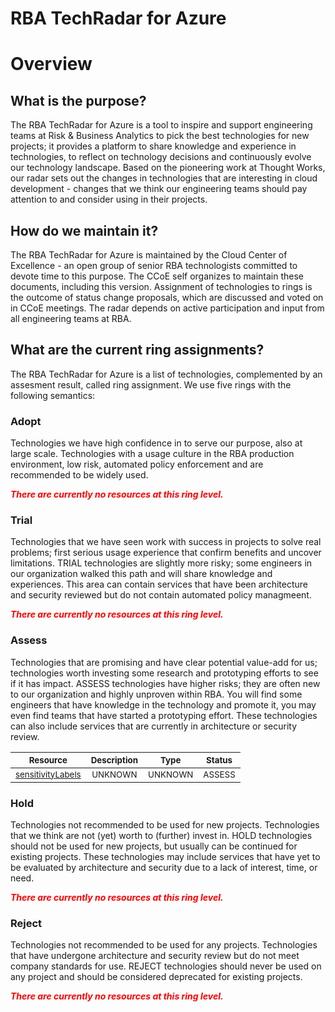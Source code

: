 
RBA TechRadar for Azure
=======================

# Overview

## What is the purpose?


The RBA TechRadar for Azure is a tool to inspire and support engineering teams at Risk & Business Analytics to pick the best technologies for new projects; it provides a platform to share knowledge and experience in technologies, to reflect on technology decisions and continuously evolve our technology landscape.  Based on the pioneering work at Thought Works, our radar sets out the changes in technologies that are interesting in cloud development - changes that we think our engineering teams should pay attention to and consider using in their projects.
## How do we maintain it?


The RBA TechRadar for Azure is maintained by the Cloud Center of Excellence - an open group of senior RBA technologists committed to devote time to this purpose.  The CCoE self organizes to maintain these documents, including this version.  Assignment of technologies to rings is the outcome of status change proposals, which are discussed and voted on in CCoE meetings.  The radar depends on active participation and input from all engineering teams at RBA.
## What are the current ring assignments?


The RBA TechRadar for Azure is a list of technologies, complemented by an assesment result, called ring assignment.  We use five rings with the following semantics:
### Adopt


Technologies we have high confidence in to serve our purpose, also at large scale.  Technologies with a usage culture in the RBA production environment, low risk, automated policy enforcement and are recommended to be widely used.  
  
***<font color="red"> There are currently no resources at this ring level. </font>***
### Trial


Technologies that we have seen work with success in projects to solve real problems;  first serious usage experience that confirm benefits and uncover limitations.  TRIAL technologies are slightly more risky; some engineers in our organization walked this path and will share knowledge and experiences.  This area can contain services that have been architecture and security reviewed but do not contain automated policy managmeent.  
  
***<font color="red"> There are currently no resources at this ring level. </font>***
### Assess


Technologies that are promising and have clear potential value-add for us; technologies worth investing some research and prototyping efforts to see if it has impact.  ASSESS technologies have higher risks;  they are often new to our organization and highly unproven within RBA.  You will find some engineers that have knowledge in the technology and promote it, you may even find teams that have started a prototyping effort.  These technologies can also include services that are currently in architecture or security review.  

|<sub>Resource</sub>|<sub>Description</sub>|<sub>Type</sub>|<sub>Status</sub>|
| :---: | :---: | :---: | :---: |
|<sub>[sensitivityLabels](https://github.com/openrba/python-azure-techradar/tree/master/Microsoft.ApiManagement/servers/databases/schemas/tables/columns/sensitivityLabels)</sub>|<sub>UNKNOWN</sub>|<sub>UNKNOWN</sub>|<sub>ASSESS</sub>|

### Hold


Technologies not recommended to be used for new projects. Technologies that we think are not (yet) worth to (further) invest in.  HOLD technologies should not be used for new projects, but usually can be continued for existing projects.  These technologies may include services that have yet to be evaluated by architecture and security due to a lack of interest, time, or need.  
  
***<font color="red"> There are currently no resources at this ring level. </font>***
### Reject


Technologies not recommended to be used for any projects. Technologies that have undergone architecture and security review but do not meet company standards for use.  REJECT technologies should never be used on any project and should be considered deprecated for existing projects.  
  
***<font color="red"> There are currently no resources at this ring level. </font>***